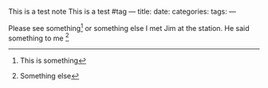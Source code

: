 This is a test note
This is a test #tag
—
title:
date:
categories:
tags:
—

Please see something[^1] or something else I met Jim at the station. He said something to me [^2]


[^1]: This is something
[^2]: Something else
